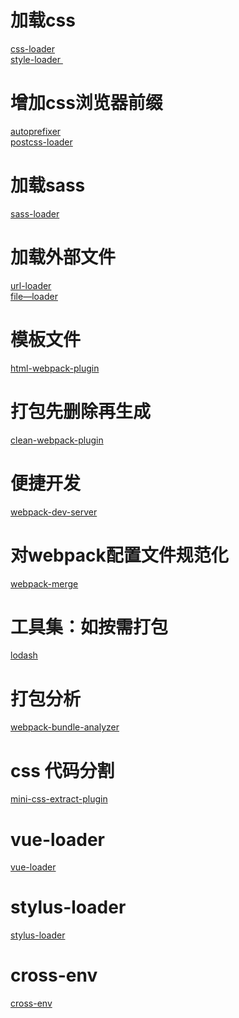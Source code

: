    # 加载css
   [ css-loader ]( https://github.com/webpack-contrib/css-loader )  <br/>
   [ style-loader ]( https://github.com/webpack-contrib/style-loader )    <br/>
   # 增加css浏览器前缀
   [ autoprefixer ]( https://github.com/postcss/autoprefixer )    <br/>
   [ postcss-loader ]( https://github.com/webpack-contrib/postcss-loader )    <br/>
   #  加载sass
   [ sass-loader ]( https://github.com/webpack-contrib/sass-loader )    <br/>
   # 加载外部文件
   [ url-loader ]( https://github.com/webpack-contrib/url-loader )    <br/>
   [ file—loader ]( https://github.com/webpack-contrib/file-loader )    <br/>
   # 模板文件
   [ html-webpack-plugin ]( https://github.com/jantimon/html-webpack-plugin )    <br/>
   # 打包先删除再生成
   [ clean-webpack-plugin ]( https://github.com/johnagan/clean-webpack-plugin )    <br/>
   # 便捷开发
   [ webpack-dev-server ]( https://github.com/webpack/webpack-dev-server )    <br/>
   # 对webpack配置文件规范化
   [ webpack-merge ](    https://github.com/survivejs/webpack-merge )    <br/>
   # 工具集：如按需打包
   [ lodash ]( https://github.com/lodash/lodash )    <br/>
   # 打包分析
   [ webpack-bundle-analyzer ]( https://github.com/webpack-contrib/webpack-bundle-analyzer )    <br/>
   # css 代码分割
   [ mini-css-extract-plugin ]( https://github.com/webpack-contrib/mini-css-extract-plugin )    <br/>
   # vue-loader
   [ vue-loader ]( https://github.com/vuejs/vue-loader )    <br/>
   # stylus-loader
   [ stylus-loader ]( https://github.com/webpack-contrib/stylus-loader )    <br/>
   # cross-env
   [ cross-env ]( https://github.com/kentcdodds/cross-env )    <br/>
